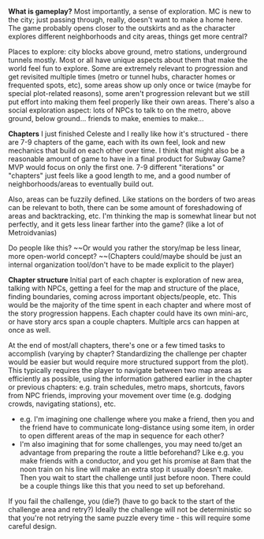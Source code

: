 
**What is gameplay?**
Most importantly, a sense of exploration. MC is new to the city; just passing through, really, doesn't want to make a home here. The game probably opens closer to the outskirts and as the character explores different neighborhoods and city areas, things get more central?

Places to explore: city blocks above ground, metro stations, underground tunnels mostly. Most or all have unique aspects about them that make the world feel fun to explore. Some are extremely relevant to progression and get revisited multiple times (metro or tunnel hubs, character homes or frequented spots, etc), some areas show up only once or twice (maybe for special plot-related reasons), some aren't progression relevant but we still put effort into making them feel properly like their own areas. There's also a social exploration aspect: lots of NPCs to talk to on the metro, above ground, below ground... friends to make, enemies to make...

**Chapters**
I just finished Celeste and I really like how it's structured - there are 7-9 chapters of the game, each with its own feel, look and new mechanics that build on each other over time. I think that might also be a reasonable amount of game to have in a final product for Subway Game? MVP would focus on only the first one. 7-9 different "iterations" or "chapters" just feels like a good length to me, and a good number of neighborhoods/areas to eventually build out.

Also, areas can be fuzzily defined. Like stations on the borders of two areas can be relevant to both, there can be some amount of foreshadowing of areas and backtracking, etc. I'm thinking the map is somewhat linear but not perfectly, and it gets less linear farther into the game? (like a lot of Metroidvanias)

Do people like this? ~~Or would you rather the story/map be less linear, more open-world concept? ~~(Chapters could/maybe should be just an internal organization tool/don't have to be made explicit to the player)

**Chapter structure**
Initial part of each chapter is exploration of new area, talking with NPCs, getting a feel for the map and structure of the place, finding boundaries, coming across important objects/people, etc. This would be the majority of the time spent in each chapter and where most of the story progression happens. Each chapter could have its own mini-arc, or have story arcs span a couple chapters. Multiple arcs can happen at once as well.

At the end of most/all chapters, there's one or a few timed tasks to accomplish (varying by chapter? Standardizing the challenge per chapter would be easier but would require more structured support from the plot). This typically requires the player to navigate between two map areas as efficiently as possible, using the information gathered earlier in the chapter or previous chapters: e.g. train schedules, metro maps, shortcuts, favors from NPC friends, improving your movement over time (e.g. dodging crowds, navigating stations), etc.
- e.g. I'm imagining one challenge where you make a friend, then you and the friend have to communicate long-distance using some item, in order to open different areas of the map in sequence for each other?
- I'm also imagining that for some challenges, you may need to/get an advantage from preparing the route a little beforehand? Like e.g. you make friends with a conductor, and you get his promise at 8am that the noon train on his line will make an extra stop it usually doesn't make. Then you wait to start the challenge until just before noon. There could be a couple things like this that you need to set up beforehand.

If you fail the challenge, you (die?) (have to go back to the start of the challenge area and retry?) Ideally the challenge will not be deterministic so that you're not retrying the same puzzle every time - this will require some careful design.